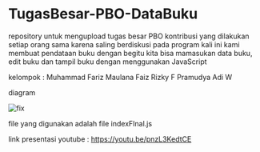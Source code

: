 # TugasBesar-PBO-DataBuku
repository untuk mengupload tugas besar PBO
kontribusi yang dilakukan setiap orang sama karena saling berdiskusi 
pada program kali ini kami membuat pendataan buku dengan begitu kita bisa mamasukan data buku, edit buku dan tampil buku dengan menggunakan JavaScript 

kelompok : 
Muhammad Fariz Maulana
Faiz Rizky F
Pramudya Adi W

diagram 

![fix](https://user-images.githubusercontent.com/25223937/108061286-aa4e7b80-708a-11eb-94fc-f46ab3e9ffb7.PNG)


file yang digunakan adalah file 
indexFInal.js

link presentasi youtube : https://youtu.be/pnzL3KedtCE
